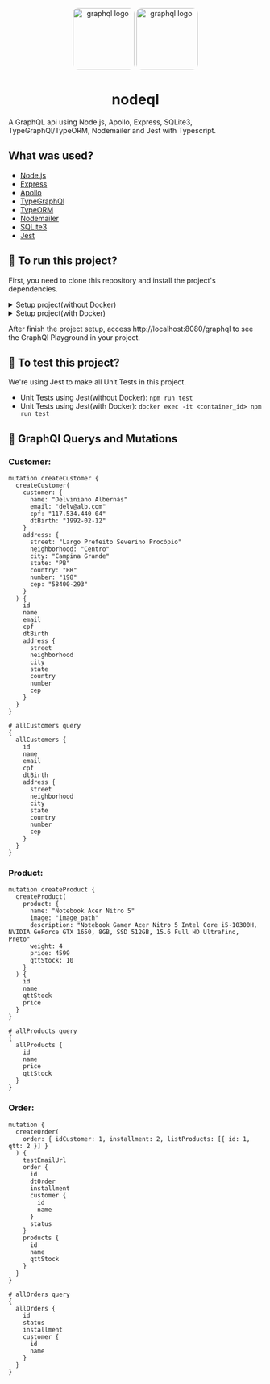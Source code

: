 <p align="center">
<img src="https://avatars.githubusercontent.com/u/9950313" alt="graphql logo" width="122px" style="border-radius: 10px"/>
<img src="https://avatars.githubusercontent.com/u/12972006" alt="graphql logo" width="122px" style="border-radius: 10px"/>
</p>

<h1 align="center">nodeql</h1>

A GraphQL api using Node.js, Apollo, Express, SQLite3, TypeGraphQl/TypeORM, Nodemailer and Jest with Typescript.

## What was used?

-   [Node.js](https://nodejs.org/en/)
-   [Express](https://expressjs.com/)
-   [Apollo](https://www.npmjs.com/package/apollo-server-express)
-   [TypeGraphQl](https://typegraphql.com/)
-   [TypeORM](https://typeorm.io/)
-   [Nodemailer](https://nodemailer.com/smtp/testing/)
-   [SQLite3](https://www.sqlite.org/index.html)
-   [Jest](https://jestjs.io/)

## :runner: To run this project?

First, you need to clone this repository and install the project's dependencies.

<details>
  <summary>Setup project(without Docker)</summary>

On your terminal, follow those steps:

1. Clone those repository: `git clone https://github.com/nicknamedelta/nodeql.git`
2. Enter on project's folder: `cd nodeql`
3. Install dependencies with npm: `npm install`
4. Start Node.js server: `npm run dev:start`
 </details>

<details>
  <summary>Setup project(with Docker)</summary>

On your terminal, follow those steps:

1. Clone those repository: `git clone https://github.com/nicknamedelta/nodeql.git`
2. Enter on project's folder: `cd nodeql`
3. Generate a Docker image from a Dockerfile: `docker build -t nicknamedelta/nodeql .`
4. Start a new Docker container based on generated Docker image: `docker run --name nodeql -p 8080:8080 -d nicknamedelta/nodeql`

</details>

After finish the project setup, access http://localhost:8080/graphql to see the GraphQl Playground in your project.

## :construction: To test this project?

We're using Jest to make all Unit Tests in this project.

- Unit Tests using Jest(without Docker): `npm run test`
- Unit Tests using Jest(with Docker): `docker exec -it <container_id> npm run test`

## :mag_right: GraphQl Querys and Mutations

### Customer:

```
mutation createCustomer {
  createCustomer(
    customer: {
      name: "Delviniano Albernás"
      email: "delv@alb.com"
      cpf: "117.534.440-04"
      dtBirth: "1992-02-12"
    }
    address: {
      street: "Largo Prefeito Severino Procópio"
      neighborhood: "Centro"
      city: "Campina Grande"
      state: "PB"
      country: "BR"
      number: "198"
      cep: "58400-293"
    }
  ) {
    id
    name
    email
    cpf
    dtBirth
    address {
      street
      neighborhood
      city
      state
      country
      number
      cep
    }
  }
}
```

```
# allCustomers query
{
  allCustomers {
    id
    name
    email
    cpf
    dtBirth
    address {
      street
      neighborhood
      city
      state
      country
      number
      cep
    }
  }
}
```

### Product:

```
mutation createProduct {
  createProduct(
    product: {
      name: "Notebook Acer Nitro 5"
      image: "image_path"
      description: "Notebook Gamer Acer Nitro 5 Intel Core i5-10300H, NVIDIA GeForce GTX 1650, 8GB, SSD 512GB, 15.6 Full HD Ultrafino, Preto"
      weight: 4
      price: 4599
      qttStock: 10
    }
  ) {
    id
    name
    qttStock
    price
  }
}
```

```
# allProducts query
{
  allProducts {
    id
    name
    price
    qttStock
  }
}
```

### Order:

```
mutation {
  createOrder(
    order: { idCustomer: 1, installment: 2, listProducts: [{ id: 1, qtt: 2 }] }
  ) {
    testEmailUrl
    order {
      id
      dtOrder
      installment
      customer {
        id
        name
      }
      status
    }
    products {
      id
      name
      qttStock
    }
  }
}
```

```
# allOrders query
{
  allOrders {
    id
    status
    installment
    customer {
      id
      name
    }
  }
}
```
